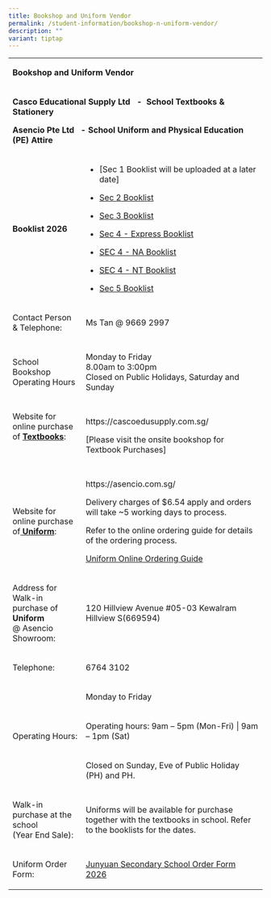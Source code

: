 ```yaml
---
title: Bookshop and Uniform Vendor
permalink: /student-information/bookshop-n-uniform-vendor/
description: ""
variant: tiptap
---
```

<table style="minWidth: 50px">
<colgroup>
<col>
<col>
</colgroup>
<tbody>
<tr>
<td rowspan="1" colspan="2">
<p><strong>Bookshop and Uniform Vendor</strong>
</p>
</td>
</tr>
<tr>
<td rowspan="1" colspan="2">
<p><strong>Casco Educational Supply Ltd&nbsp; &nbsp;-</strong>&nbsp;&nbsp;<strong>School Textbooks &amp; Stationery&nbsp;</strong>
</p>
<p><strong>Asencio Pte Ltd </strong>&nbsp;&nbsp;<strong>- School Uniform and Physical Education (PE) Attire</strong>
</p>
</td>
</tr>
<tr>
<td rowspan="1" colspan="1">
<p><strong>Booklist 2026</strong>
</p>
</td>
<td rowspan="1" colspan="1">
<ul data-tight="true" class="tight">
<li>
<p>[Sec 1 Booklist will be uploaded at a later date]</p>
</li>
<li>
<p><a href="https://www.junyuansec.moe.edu.sg/files/Junyuan_Sec_2_FINAL.pdf" rel="noopener noreferrer nofollow" target="_blank">Sec 2 Booklist</a>
</p>
</li>
<li>
<p><a href="https://www.junyuansec.moe.edu.sg/files/Junyuan_Sec_3_FINAL.pdf" rel="noopener noreferrer nofollow" target="_blank">Sec 3 Booklist</a>
</p>
</li>
<li>
<p><a href="https://www.junyuansec.moe.edu.sg/files/Junyuan_Sec_4_FINAL.pdf" rel="noopener noreferrer nofollow" target="_blank">Sec 4 - Express Booklist</a>
<br>
</p>
</li>
<li>
<p><a href="/files/JYSS_Booklist_2026__S4NA.pdf" rel="noopener nofollow" target="_blank">SEC 4 - NA Booklist</a>
</p>
</li>
<li>
<p><a href="/files/JYSS_Booklist_2026__S4NT.pdf" rel="noopener nofollow" target="_blank">SEC 4 - NT Booklist</a>
</p>
</li>
<li>
<p><a href="/files/JYSS_Booklist_2026__S5NA.pdf" rel="noopener nofollow" target="_blank">Sec 5 Booklist</a>
</p>
</li>
</ul>
</td>
</tr>
<tr>
<td rowspan="1" colspan="1">
<p>Contact Person &amp; Telephone:</p>
</td>
<td rowspan="1" colspan="1">
<p>Ms Tan @ 9669 2997</p>
</td>
</tr>
<tr>
<td rowspan="1" colspan="1">
<p>School Bookshop Operating Hours</p>
</td>
<td rowspan="1" colspan="1">
<p>Monday to Friday
<br>8.00am to 3:00pm&nbsp;
<br>Closed on Public Holidays, Saturday and Sunday</p>
</td>
</tr>
<tr>
<td rowspan="1" colspan="1">
<p>Website for online purchase of <strong><u>Textbooks</u></strong>:&nbsp;</p>
<p>&nbsp;</p>
</td>
<td rowspan="1" colspan="1">
<p><a rel="noopener noreferrer nofollow" target="_blank">https://cascoedusupply.com.sg/</a>
</p>
<p>[Please visit the onsite bookshop for Textbook Purchases]</p>
</td>
</tr>
<tr>
<td rowspan="1" colspan="1">
<p>Website for online purchase of<strong><u> Uniform</u></strong>:</p>
</td>
<td rowspan="1" colspan="1">
<p><a rel="noopener noreferrer nofollow" target="_blank">https://asencio.com.sg/</a>
</p>
<p>Delivery charges of $6.54 apply and orders will take ~5 working days to
process.</p>
<p>Refer to the online ordering guide for details of the ordering process.</p>
<p><a href="/files/Uniform_Online_Ordering_Guide.pdf" rel="noopener nofollow" target="_blank">Uniform Online Ordering Guide</a>
</p>
</td>
</tr>
<tr>
<td rowspan="1" colspan="1">
<p>Address for Walk-in purchase of <strong>Uniform</strong>
<br>@ Asencio Showroom:</p>
</td>
<td rowspan="1" colspan="1">
<p>120 Hillview Avenue #05-03 Kewalram Hillview S(669594)</p>
</td>
</tr>
<tr>
<td rowspan="1" colspan="1">
<p>Telephone:</p>
</td>
<td rowspan="1" colspan="1">
<p>6764 3102</p>
</td>
</tr>
<tr>
<td rowspan="3" colspan="1">
<p>Operating Hours:</p>
</td>
<td rowspan="1" colspan="1">
<p>Monday to Friday</p>
</td>
</tr>
<tr>
<td rowspan="1" colspan="1">
<p>Operating hours: 9am – 5pm (Mon-Fri) | 9am – 1pm (Sat)</p>
</td>
</tr>
<tr>
<td rowspan="1" colspan="1">
<p>Closed on Sunday, Eve of Public Holiday (PH) and PH.</p>
</td>
</tr>
<tr>
<td rowspan="1" colspan="1">
<p>Walk-in purchase at the school
<br>(Year End Sale):</p>
</td>
<td rowspan="1" colspan="1">
<p>Uniforms will be available for purchase together with the textbooks in
school. Refer to the booklists for the dates.</p>
</td>
</tr>
<tr>
<td rowspan="1" colspan="1">
<p>Uniform Order Form:</p>
</td>
<td rowspan="1" colspan="1">
<p><a href="/files/Junyuan_Secondary_School__Order_Form_2025.pdf" rel="noopener nofollow" target="_blank">Junyuan Secondary School Order Form 2026</a>
</p>
</td>
</tr>
</tbody>
</table>
<p></p>